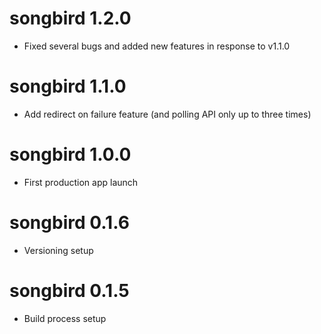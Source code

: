 # songbird 1.2.0

- Fixed several bugs and added new features in response to v1.1.0

# songbird 1.1.0

- Add redirect on failure feature (and polling API only up to three times)

# songbird 1.0.0

- First production app launch

# songbird 0.1.6

- Versioning setup


# songbird 0.1.5

- Build process setup
